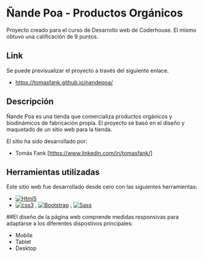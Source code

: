 # Ñande Poa - Productos Orgánicos 
Proyecto creado para el curso de Desarrollo web de Coderhouse.
El mismo obtuvo una calificación de 9 puntos. 

## Link
Se puede previsualizar el proyecto a través del siguiente enlace. 
- https://tomasfank.github.io/nandepoa/

## Descripción
Ñande Poa es una tienda que comercializa productos orgánicos y biodinámicos de fabricación propia.
El proyecto se basó en el diseño y maquetado de un sitio web para la tienda. 

El sitio ha sido desarrollado por:
- Tomás Fank [https://www.linkedin.com/in/tomasfank/]

## Herramientas utilizadas
Este sitio web fue desarrollado desde cero con las siguientes herramientas:
- [![Html5](https://img.shields.io/badge/HTML5-E34F26?style=for-the-badge&logo=html5&logoColor=white&labelColor=101010)](#)
- [![css3](https://img.shields.io/badge/CSS3-1572B6?style=for-the-badge&logo=css3&logoColor=white&labelColor=101010)](#) , [![Bootstrap](https://img.shields.io/badge/Bootstrap-563D7C?style=for-the-badge&logo=bootstrap&logoColor=white&labelColor=101010)](#) , [![Sass](https://img.shields.io/badge/Sass-bf4080?style=for-the-badge&logo=sass&logoColor=white&labelColor=101010)](#)

##El diseño de la página web comprende medidas responsivas para adaptarse a los diferentes dispostivos principales:
- Mobile
- Tablet
- Desktop

